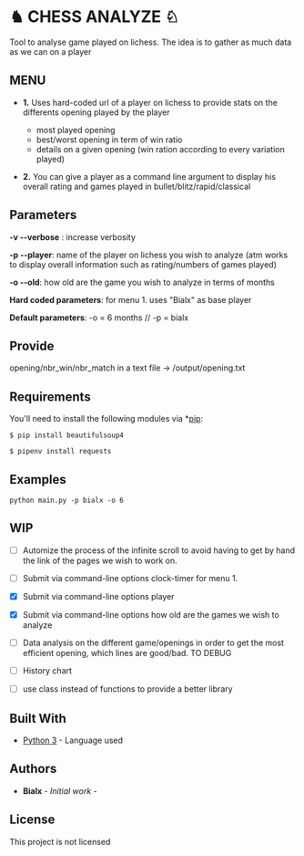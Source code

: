 # ♞ CHESS ANALYZE ♘

Tool to analyse game played on lichess. The idea is to gather as much data as we can on a player

## MENU

* **1.** Uses hard-coded url of a player on lichess to provide stats on the differents opening played by the player           
   * most played opening              
   * best/worst opening in term of win ratio            
   * details on a given opening (win ration according to every variation played)
         
         
* **2.** You can give a player as a command line argument to display his overall rating and games played
         in bullet/blitz/rapid/classical


## Parameters

**-v --verbose** : increase verbosity

**-p --player**: name of the player on lichess you wish to analyze (atm works to display overall information such as rating/numbers of games played)

**-o --old**: how old are the game you wish to analyze in terms of months

**Hard coded parameters**: for menu 1. uses "Bialx" as base player

**Default parameters**: -o = 6 months // -p = bialx


## Provide

opening/nbr_win/nbr_match in a text file -> /output/opening.txt


## Requirements


You'll need to install the following modules via *[pip](https://pip.pypa.io/en/stable/):

    $ pip install beautifulsoup4

    $ pipenv install requests
    
    
## Examples 

```
python main.py -p bialx -o 6
```


## WIP

- [ ] Automize the process of the infinite scroll to avoid having to get by hand the link of the pages we wish to work on.
- [ ] Submit via command-line options clock-timer for menu 1.
- [x] Submit via command-line options player
- [x] Submit via command-line options how old are the games we wish to analyze
- [ ] Data analysis on the different game/openings in order to get the most efficient opening, which lines are good/bad. TO DEBUG
- [ ] History chart 
- [ ] use class instead of functions to provide a better library



## Built With

* [Python 3](https://www.python.org/download/releases/3.0/) - Language used


## Authors

* **Bialx** - *Initial work* - 

## License

This project is not licensed 



